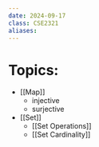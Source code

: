 ```yaml
---
date: 2024-09-17
class: CSE2321
aliases:
---
```

# Topics:
- [[Map]]
	- injective
	- surjective
- [[Set]]
	- [[Set Operations]]
	- [[Set Cardinality]]